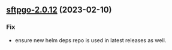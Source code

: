 

## [sftpgo-2.0.12](https://github.com/truecharts/charts/compare/sftpgo-2.0.11...sftpgo-2.0.12) (2023-02-10)

### Fix

- ensure new helm deps repo is used in latest releases as well.
  
  